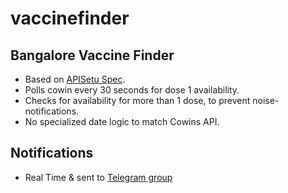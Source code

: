 # vaccinefinder

## Bangalore Vaccine Finder

- Based on [APISetu Spec](https://apisetu.gov.in/public/marketplace/api/cowin).
- Polls cowin every 30 seconds for dose 1 availability.
- Checks for availability for more than 1 dose, to prevent noise-notifications.
- No specialized date logic to match Cowins API.

## Notifications

- Real Time & sent to [Telegram group](https://t.me/BangaloreVaccineFinder)
